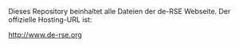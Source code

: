 Dieses Repository beinhaltet alle Dateien der de-RSE Webseite. Der offizielle Hosting-URL ist:

  http://www.de-rse.org
  
